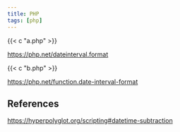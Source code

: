 ```yaml
---
title: PHP
tags: [php]
---
```


{{< c "a.php" >}}

<https://php.net/dateinterval.format>

{{< c "b.php" >}}

<https://php.net/function.date-interval-format>

## References

<https://hyperpolyglot.org/scripting#datetime-subtraction>
